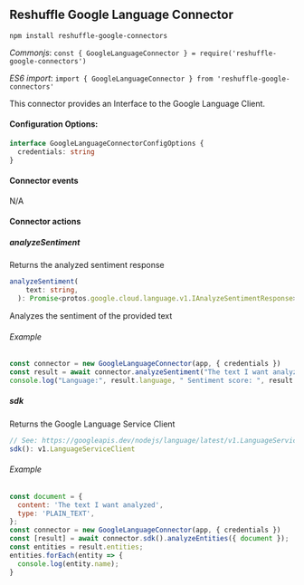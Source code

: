 ## Reshuffle Google Language Connector

`npm install reshuffle-google-connectors`

_Commonjs_: `const { GoogleLanguageConnector } = require('reshuffle-google-connectors')`

_ES6 import_: `import { GoogleLanguageConnector } from 'reshuffle-google-connectors'` 

This connector provides an Interface to the Google Language Client.

#### Configuration Options:
```typescript
interface GoogleLanguageConnectorConfigOptions {
  credentials: string
}
```
#### Connector events
N/A

#### Connector actions

##### analyzeSentiment
Returns the analyzed sentiment response
```typescript
analyzeSentiment(
    text: string,
  ): Promise<protos.google.cloud.language.v1.IAnalyzeSentimentResponse>
```

Analyzes the sentiment of the provided text

###### Example
```js
const connector = new GoogleLanguageConnector(app, { credentials })
const result = await connector.analyzeSentiment("The text I want analyzed")
console.log("Language:", result.language, " Sentiment score: ", result.documentSentiment.score)
```

##### sdk
Returns the Google Language Service Client
```typescript
// See: https://googleapis.dev/nodejs/language/latest/v1.LanguageServiceClient.html
sdk(): v1.LanguageServiceClient
```

###### Example
```js
const document = {
  content: 'The text I want analyzed',
  type: 'PLAIN_TEXT',
};
const connector = new GoogleLanguageConnector(app, { credentials })
const [result] = await connector.sdk().analyzeEntities({ document });
const entities = result.entities;
entities.forEach(entity => {
  console.log(entity.name);
}
```
